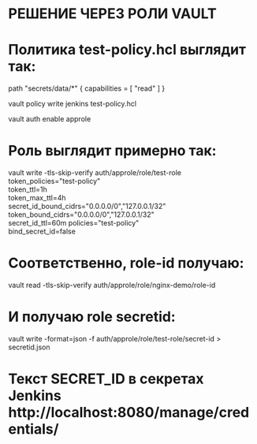 
# РЕШЕНИЕ ЧЕРЕЗ РОЛИ VAULT

# Политика test-policy.hcl выглядит так:
path "secrets/data/*" {
  capabilities = [ "read" ]
}

vault policy write jenkins test-policy.hcl

vault auth enable approle

# Роль выглядит примерно так:
vault write -tls-skip-verify auth/approle/role/test-role \
  token_policies="test-policy" \
  token_ttl=1h \
  token_max_ttl=4h \
  secret_id_bound_cidrs="0.0.0.0/0","127.0.0.1/32" \
  token_bound_cidrs="0.0.0.0/0","127.0.0.1/32" \
  secret_id_ttl=60m policies="test-policy" \
  bind_secret_id=false

# Соответственно, role-id получаю:
vault read -tls-skip-verify auth/approle/role/nginx-demo/role-id

# И получаю role secretid:
vault write -format=json -f auth/approle/role/test-role/secret-id > secretid.json

# Текст SECRET_ID в секретах Jenkins http://localhost:8080/manage/credentials/

